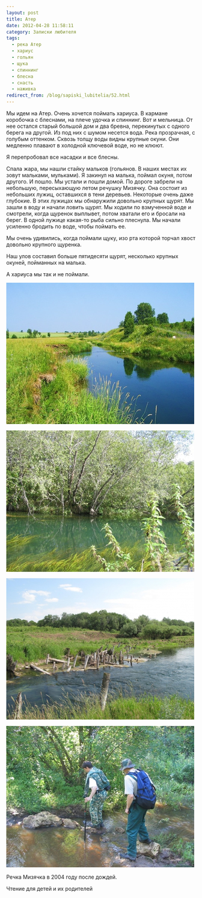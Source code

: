 ```yaml
---
layout: post
title: Атер
date: 2012-04-28 11:58:11
category: Записки любителя
tags:
  - река Атер
  - хариус
  - гольян
  - щука
  - спиннинг
  - блесна
  - снасть
  - наживка
redirect_from: /blog/sapiski_lubitelia/52.html
---
```

Мы идем на Атер. Очень хочется поймать хариуса. В кармане коробочка с
блеснами, на плече удочка и спиннинг. Вот и мельница. От нее остался
старый большой дом и два бревна, перекинутых с одного берега на другой.
Из под них с шумом несется вода. Река прозрачная, с голубым оттенком.
Сквозь толщу воды видны крупные окуни. Они медленно плавают в холодной
ключевой воде, но не клюют.

Я перепробовал все насадки и все блесны.

Спала жара, мы нашли стайку мальков (гольянов. В наших местах их зовут
мальками, мульками). Я закинул на малька, поймал окуня, потом другого. И
пошло. Мы устали и пошли домой. По дороге забрели на небольшую,
пересыхающую летом речушку Мизячку. Она состоит из небольших лужиц,
оставшихся в тени деревьев. Некоторые очень даже глубокие. В этих
лужицах мы обнаружили довольно крупных щурят. Мы зашли в воду и начали
ловить щурят. Мы ходили по взмученной воде и смотрели, когда щуренок
выплывет, потом хватали его и бросали на берег. В одной лужице какая-то
рыба сильно плеснула. Мы начали усиленно бродить по воде, чтобы поймать
ее.

Мы очень удивились, когда поймали щуку, изо рта которой торчал хвост
довольно крупного щуренка.

Наш улов составил больше пятидесяти щурят, несколько крупных окуней,
пойманных на малька.

А хариуса мы так и не поймали.

![Атер](/uploads/images/00/00/01/2012/04/28/b6f0ab7196.jpg)

![Атер](/uploads/images/00/00/01/2012/04/28/de94bb.jpg)

![мельница](/uploads/images/00/00/01/2013/02/07/e56235.jpg)

![Мизячка](/uploads/images/00/00/01/2012/04/28/c9f1f5.jpg)

Речка Мизячка в 2004 году после дождей.

Чтение для детей и их родителей
